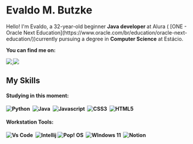 ﻿# Evaldo M. Butzke
<p align="left"> 
      Hello! I'm Evaldo, a 32-year-old beginner <strong>Java developer </strong>at Alura (  
[ONE - Oracle Next Education](https://www.oracle.com/br/education/oracle-next-education/))currently pursuing a degree in <strong>Computer Science</strong> at Estácio.
</p>
<p align="left"> 
<strong>You can find me on:<strong>
</p>
<p>
<a href="mailto:butzkeevaldo@gmail.com">
<img src ="https://img.shields.io/badge/Gmail-D14836?style=for-the-badge&logo=gmail&logoColor=white"/>
</a>

<a href="https://www.linkedin.com/in/evaldo-m-butzke-25403929a">
<img src ="https://img.shields.io/badge/LinkedIn-0077B5?style=for-the-badge&logo=linkedin&logoColor=white"/>
</a>


## My Skills

#### Studying in this moment:
<p>

![Python](https://img.shields.io/badge/Python-FFD43B?style=for-the-badge&logo=python&logoColor=blue)&nbsp;
![Java](https://img.shields.io/badge/Java-100000?style=for-the-badge&logo=CoffeeScript)&nbsp;
![Javascript](https://img.shields.io/badge/JavaScript-323330?style=for-the-badge&logo=javascript&logoColor=F7DF1E)&nbsp;
	![CSS3](https://img.shields.io/badge/CSS3-1572B6?style=for-the-badge&logo=css3&logoColor=white)&nbsp;
![HTML5](https://img.shields.io/badge/HTML5-E34F26?style=for-the-badge&logo=html5&logoColor=white)&nbsp;
</p>

#### Workstation Tools:

![Vs Code](https://img.shields.io/badge/VSCode-0078D4?style=for-the-badge&logo=visual%20studio%20code&logoColor=white)&nbsp;
![Intellij](https://img.shields.io/badge/Intellij%20Idea-000?logo=intellij-idea&style=for-the-badge)
![Pop! OS](https://img.shields.io/badge/Pop!_OS-48B9C7?style=for-the-badge&logo=Pop!_OS&logoColor=white)&nbsp;
![WIndows 11](https://img.shields.io/badge/Windows_11-0078d4?style=for-the-badge&logo=windows-11&logoColor=white)&nbsp;
![Notion](https://img.shields.io/badge/Notion-000000?style=for-the-badge&logo=notion&logoColor=white)&nbsp;




